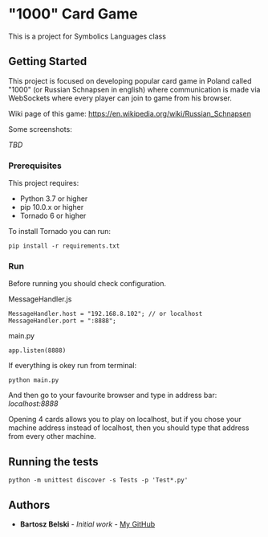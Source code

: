 # "1000" Card Game

This is a project for Symbolics Languages class

## Getting Started

This project is focused on developing popular card game in Poland called "1000" (or Russian Schnapsen in english)
where communication is made via WebSockets where every player can join to game
from his browser.

Wiki page of this game: https://en.wikipedia.org/wiki/Russian_Schnapsen

Some screenshots:

_TBD_


### Prerequisites

This project requires:
* Python 3.7 or higher
* pip 10.0.x or higher
* Tornado 6 or higher

To install Tornado you can run:
```
pip install -r requirements.txt
```

### Run

Before running you should check configuration.

MessageHandler.js
```
MessageHandler.host = "192.168.8.102"; // or localhost
MessageHandler.port = ":8888";
```
main.py
```
app.listen(8888)
```

If everything is okey run from terminal:
```
python main.py
```

And then go to your favourite browser and type in address bar:
_localhost:8888_

Opening 4 cards allows you to play on localhost, but if you chose your machine address instead of localhost,
 then you should type that address from every other machine.  
## Running the tests

```
python -m unittest discover -s Tests -p 'Test*.py' 
```

## Authors

* **Bartosz Belski** - *Initial work* - [My GitHub](https://github.com/VoodooPrograms)

